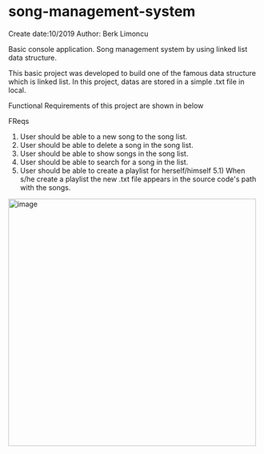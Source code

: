 # song-management-system

Create date:10/2019
Author: Berk Limoncu

Basic console application.
Song management system by using linked list data structure.



This basic project was developed to build one of the famous data structure which is linked list.
In this project, datas are stored in a simple .txt file in local.


Functional Requirements of this project are shown in below

FReqs
1) User should be able to a new song to the song list.
2) User should be able to delete a song in the song list.
3) User should be able to show songs in the song list.
4) User should be able to search for a song in the list.
5) User should be able to create a playlist for herself/himself
  5.1) When s/he create a playlist the new .txt file appears in the source code's path with the songs.
  
  <img width="495" alt="image" src="https://user-images.githubusercontent.com/76854271/156807557-2335726f-fa43-4646-bc3e-8bfcf23e57a7.png">

